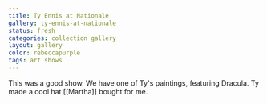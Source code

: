 ```yaml
---
title: Ty Ennis at Nationale
gallery: ty-ennis-at-nationale
status: fresh
categories: collection gallery
layout: gallery
color: rebeccapurple
tags: art shows
--- 
```


This was a good show. We have one of Ty's paintings, featuring Dracula. Ty made a cool hat [[Martha]] bought for me.